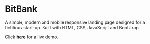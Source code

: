 # BitBank

A simple, modern and mobile responsive landing page designed for a fictitious start-up. Built with HTML, CSS, JavaScript and Bootstrap.

Click <a href="https://andreiracasan.github.io/bitbank/">**here**</a> for a live demo.
